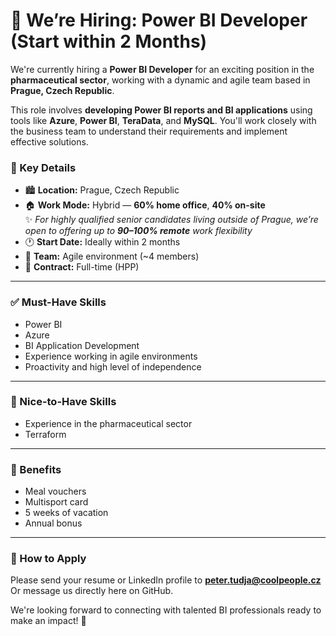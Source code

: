 # 🧩 We’re Hiring: Power BI Developer (Start within 2 Months)

We're currently hiring a **Power BI Developer** for an exciting position in the **pharmaceutical sector**, working with a dynamic and agile team based in **Prague, Czech Republic**.

This role involves **developing Power BI reports and BI applications** using tools like **Azure**, **Power BI**, **TeraData**, and **MySQL**. You'll work closely with the business team to understand their requirements and implement effective solutions.

### 📌 Key Details

- 🏙️ **Location:** Prague, Czech Republic  
- 🏠 **Work Mode:** Hybrid — **60% home office**, **40% on-site**  
  ✨ *For highly qualified senior candidates living outside of Prague, we’re open to offering up to **90–100% remote** work flexibility*  
- 🕐 **Start Date:** Ideally within 2 months  
- 👥 **Team:** Agile environment (~4 members)  
- 💼 **Contract:** Full-time (HPP)

---

### ✅ Must-Have Skills

- Power BI
- Azure
- BI Application Development
- Experience working in agile environments
- Proactivity and high level of independence

---

### 🌟 Nice-to-Have Skills

- Experience in the pharmaceutical sector
- Terraform

---

### 🎁 Benefits

- Meal vouchers
- Multisport card
- 5 weeks of vacation
- Annual bonus

---

### 📩 How to Apply

Please send your resume or LinkedIn profile to **peter.tudja@coolpeople.cz**  
Or message us directly here on GitHub.

We're looking forward to connecting with talented BI professionals ready to make an impact! 🚀
